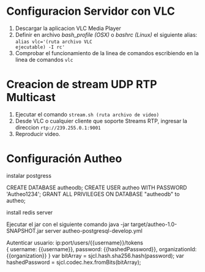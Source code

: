 Configuracion Servidor con VLC
==============================

1. Descargar la aplicacion VLC Media Player
2. Definir en archivo *bash_profile (OSX)* o *bashrc (Linux)* el siguiente alias: <code>alias vlc='(ruta archivo VLC ejecutable) -I rc' </code>
3. Comprobar el funcionamiento de la linea de comandos escribiendo en la linea de comandos <code>vlc</code>

Creacion de stream UDP RTP Multicast
====================================
1. Ejecutar el comando <code>stream.sh (ruta archivo de video) </code>
2. Desde VLC o cualquier cliente que soporte Streams RTP, ingresar la direccion <code>rtp://239.255.0.1:9001</code>
3. Reproducir video.

Configuración Autheo
====================================
instalar postgress

CREATE DATABASE autheodb;
CREATE USER autheo WITH PASSWORD 'Autheo1234';
GRANT ALL PRIVILEGES ON DATABASE "autheodb" to autheo;

install redis server

Ejecutar el jar con el siguiente comando java -jar target/autheo-1.0-SNAPSHOT.jar server autheo-postgresql-develop.yml

Autenticar usuario:
ip:port/users/{{username}}/tokens  
{ 
	username: {{username}},
	password: {{hashedPassword}}, 
	organizationId: {{organization}} 
}
var bitArray = sjcl.hash.sha256.hash(password);
var hashedPassword = sjcl.codec.hex.fromBits(bitArray);